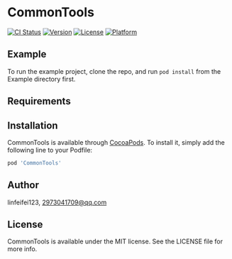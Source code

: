 # CommonTools

[![CI Status](https://img.shields.io/travis/linfeifei123/CommonTools.svg?style=flat)](https://travis-ci.org/linfeifei123/CommonTools)
[![Version](https://img.shields.io/cocoapods/v/CommonTools.svg?style=flat)](https://cocoapods.org/pods/CommonTools)
[![License](https://img.shields.io/cocoapods/l/CommonTools.svg?style=flat)](https://cocoapods.org/pods/CommonTools)
[![Platform](https://img.shields.io/cocoapods/p/CommonTools.svg?style=flat)](https://cocoapods.org/pods/CommonTools)

## Example

To run the example project, clone the repo, and run `pod install` from the Example directory first.

## Requirements

## Installation

CommonTools is available through [CocoaPods](https://cocoapods.org). To install
it, simply add the following line to your Podfile:

```ruby
pod 'CommonTools'
```

## Author

linfeifei123, 2973041709@qq.com

## License

CommonTools is available under the MIT license. See the LICENSE file for more info.
